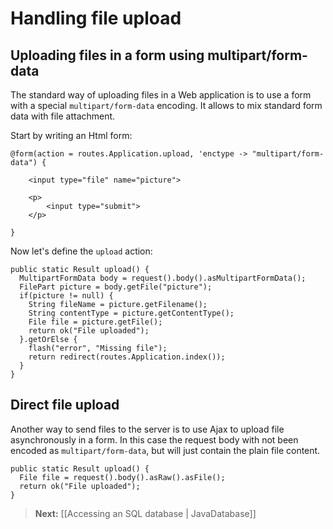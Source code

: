 # Handling file upload

## Uploading files in a form using multipart/form-data

The standard way of uploading files in a Web application is to use a form with a special `multipart/form-data` encoding. It allows to mix standard form data with file attachment.

Start by writing an Html form:

```
@form(action = routes.Application.upload, 'enctype -> "multipart/form-data") {
    
    <input type="file" name="picture">
    
    <p>
        <input type="submit">
    </p>
    
}
```

Now let's define the `upload` action:

```
public static Result upload() {
  MultipartFormData body = request().body().asMultipartFormData();
  FilePart picture = body.getFile("picture");
  if(picture != null) {
    String fileName = picture.getFilename();
    String contentType = picture.getContentType(); 
    File file = picture.getFile();
    return ok("File uploaded");
  }.getOrElse {
    flash("error", "Missing file");
    return redirect(routes.Application.index());    
  }
}
```

## Direct file upload

Another way to send files to the server is to use Ajax to upload file asynchronously in a form. In this case the request body with not been encoded as `multipart/form-data`, but will just contain the plain file content.

```
public static Result upload() {
  File file = request().body().asRaw().asFile();
  return ok("File uploaded");
}
```

> **Next:** [[Accessing an SQL database | JavaDatabase]]